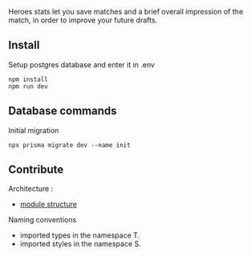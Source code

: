 Heroes stats let you save matches and a brief overall impression of the match, in order to improve your future drafts.

## Install

Setup postgres database and enter it in .env
```
npm install
npm run dev
```

## Database commands

Initial migration
```
npx prisma migrate dev --name init 
```

## Contribute

Architecture :
- [module structure](https://dev.to/vadorequest/a-2021-guide-about-structuring-your-next-js-project-in-a-flexible-and-efficient-way-472)

Naming conventions
- imported types in the namespace T.
- imported styles in the namespace S.

